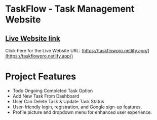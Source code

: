 # TaskFlow - Task Management Website

## [ Live Website link](https://taskflowpro.netlify.app/)

Click here for the Live Website URL: [https://taskflowpro.netlify.app/](https://taskflowpro.netlify.app/)

# Project Features
- Todo Ongoing Completed Task Option
- Add New Task From Dashboard
- User Can Delete Task & Update Task Status
- User-friendly login, registration, and Google sign-up features.
- Profile picture and dropdown menu for enhanced user experience.
